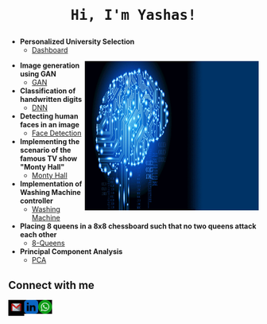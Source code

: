 <h1 align="center"><pre>Hi, I'm Yashas!</h1>

- <b>Personalized University Selection</b>
  - [Dashboard](https://github.com/yashaharshika/Data-Visualization/tree/main)

<img src="https://github.com/yashasp03/yashasp03/blob/main/AI_gif.gif" align = "right" width="350" height="300" />

- <b>Image generation using GAN</b>
  - [GAN](https://github.com/DevaharshaM/AI_Projects/tree/GAN)
- <b>Classification of handwritten digits</b>
  - [DNN](https://github.com/DevaharshaM/AI_Projects/tree/DNN)
- <b>Detecting human faces in an image</b>
  - [Face Detection](https://github.com/DevaharshaM/AI_Projects/tree/Face_Detection)
- <b>Implementing the scenario of the famous TV show "Monty Hall"</b>
  - [Monty Hall](https://github.com/DevaharshaM/AI_Projects/tree/Monty_Hall)
- <b>Implementation of Washing Machine controller</b>
  - [Washing Machine](https://github.com/DevaharshaM/AI_Projects/tree/Washing_Machine)
- <b>Placing 8 queens in a 8x8 chessboard such that no two queens attack each other</b>
  - [8-Queens](https://github.com/DevaharshaM/AI_Projects/tree/8_Queens)
- <b>Principal Component Analysis</b>
  - [PCA](https://github.com/DevaharshaM/AI_Projects/blob/PCA/pca.py) 

<h2> Connect with me</h2>

[<img align="left" alt="Yashas | Gmail" width="32px" src="https://github.com/yashasp03/yashasp03/blob/main/Mail.jpg" />][gmail]
[<img align="left" alt="Yashas | LinkedIn" width="28px" src="https://github.com/yashasp03/yashasp03/blob/main/LinkedIN.jpg" />][linkedin]
[<img align="left" alt="Yashas | Whatsapp" width="28px" src="https://github.com/yashasp03/yashasp03/blob/main/WhatsApp.jpg" />][Whatsapp]

[linkedin]: https://www.linkedin.com/in/yashasp03/
[gmail]: yashasparameshwara@gmail.com
[Whatsapp]: +447587655006 

